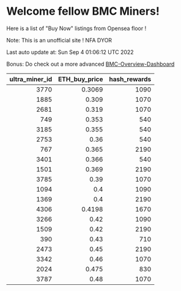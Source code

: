 # Welcome fellow BMC Miners!
Here is a list of "Buy Now" listings from Opensea floor !

Note: This is an unofficial site ! NFA DYOR

Last auto update at: Sun Sep  4 01:06:12 UTC 2022

Bonus: Do check out a more advanced [BMC-Overview-Dashboard](https://dune.com/defifunk/BMC-Overview-Dashboard)


|   ultra_miner_id |   ETH_buy_price |   hash_rewards |
|-----------------:|----------------:|---------------:|
|             3770 |          0.3069 |           1090 |
|             1885 |          0.309  |           1070 |
|             2681 |          0.319  |           1070 |
|              749 |          0.353  |            540 |
|             3185 |          0.355  |            540 |
|             2753 |          0.36   |            540 |
|              767 |          0.365  |           2190 |
|             3401 |          0.366  |            540 |
|             1501 |          0.369  |           2190 |
|             3785 |          0.39   |           1070 |
|             1094 |          0.4    |           1090 |
|             1369 |          0.4    |           2190 |
|             4306 |          0.4198 |           1670 |
|             3266 |          0.42   |           1090 |
|             1509 |          0.42   |           2190 |
|              390 |          0.43   |            710 |
|             2473 |          0.45   |           2190 |
|             3342 |          0.46   |           1070 |
|             2024 |          0.475  |            830 |
|             3787 |          0.48   |           1070 |
